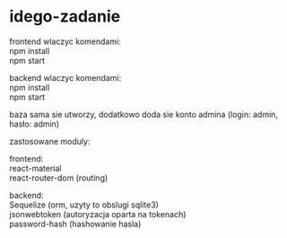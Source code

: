 # idego-zadanie

frontend wlaczyc komendami:  
npm install  
npm start

backend wlaczyc komendami:  
npm install  
npm start  

baza sama sie utworzy, dodatkowo doda sie konto admina (login: admin, hasło: admin)


zastosowane moduly:  

frontend:  
react-material  
react-router-dom (routing)  

backend:  
Sequelize (orm, uzyty to obslugi sqlite3)  
jsonwebtoken (autoryzacja oparta na tokenach)  
password-hash (hashowanie hasla)  
